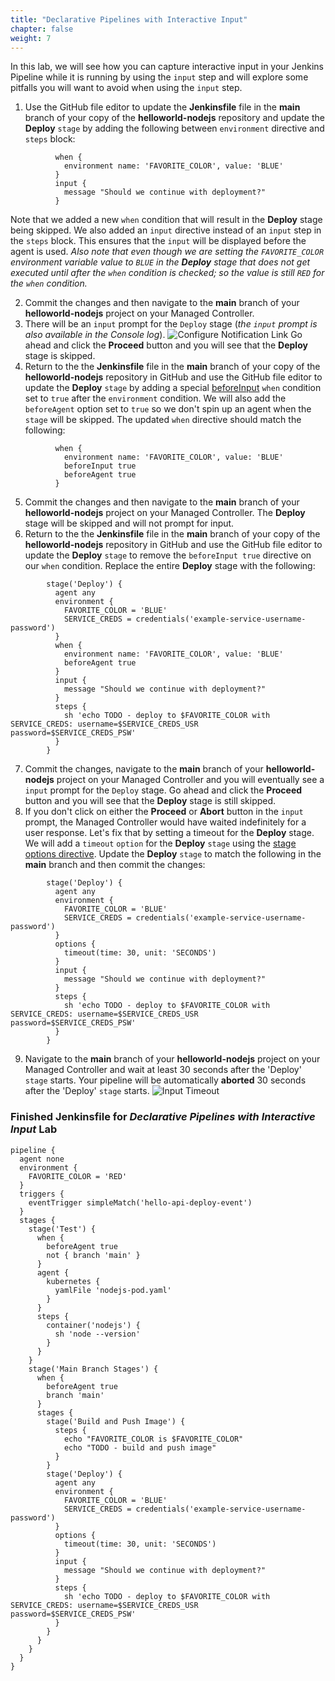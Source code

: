 ```yaml
---
title: "Declarative Pipelines with Interactive Input"
chapter: false
weight: 7
--- 
```


In this lab, we will see how you can capture interactive input in your Jenkins Pipeline while it is running by using the `input` step and will explore some pitfalls you will want to avoid when using the `input` step.

1. Use the GitHub file editor to update the **Jenkinsfile** file in the **main** branch of your copy of the **helloworld-nodejs** repository and update the **Deploy** `stage` by adding the following between `environment` directive and `steps` block:

```
          when {
            environment name: 'FAVORITE_COLOR', value: 'BLUE'
          }
          input {
            message "Should we continue with deployment?"
          }
```

Note that we added a new `when` condition that will result in the **Deploy** stage being skipped. We also added an `input` directive instead of an `input` step in the `steps` block. This ensures that the `input` will be displayed before the agent is used. *Also note that even though we are setting the `FAVORITE_COLOR` environment variable value to `BLUE` in the **Deploy** stage that does not get executed until after the `when` condition is checked; so the value is still `RED` for the `when` condition.* 

2. Commit the changes and then navigate to the **main** branch of your **helloworld-nodejs** project on your Managed Controller.
3. There will be an `input` prompt for the `Deploy` stage (*the `input` prompt is also available in the Console log*). ![Configure Notification Link](input-prompt.png?width=50pc) Go ahead and click the **Proceed** button and you will see that the **Deploy** stage is skipped. 
4. Return to the the **Jenkinsfile** file in the **main** branch of your copy of the **helloworld-nodejs** repository in GitHub and use the GitHub file editor to update the **Deploy** `stage` by adding a special [beforeInput](https://www.jenkins.io/doc/book/pipeline/syntax/#evaluating-when-before-the-input-directive) `when` condition set to `true` after the `environment` condition. We will also add the `beforeAgent` option set to `true` so we don't spin up an agent when the `stage` will be skipped. The updated `when` directive should match the following:
```
          when {
            environment name: 'FAVORITE_COLOR', value: 'BLUE'
            beforeInput true
            beforeAgent true
          }
```

5. Commit the changes and then navigate to the **main** branch of your **helloworld-nodejs** project on your Managed Controller. The **Deploy** stage will be skipped and will not prompt for input.
6. Return to the the **Jenkinsfile** file in the **main** branch of your copy of the **helloworld-nodejs** repository in GitHub and use the GitHub file editor to update the **Deploy** `stage` to remove the `beforeInput true` directive on our `when` condition. Replace the entire **Deploy** stage with the following:
```
        stage('Deploy') {
          agent any
          environment {
            FAVORITE_COLOR = 'BLUE'
            SERVICE_CREDS = credentials('example-service-username-password')
          }
          when {
            environment name: 'FAVORITE_COLOR', value: 'BLUE'
            beforeAgent true
          }
          input {
            message "Should we continue with deployment?"
          }
          steps {
            sh 'echo TODO - deploy to $FAVORITE_COLOR with SERVICE_CREDS: username=$SERVICE_CREDS_USR password=$SERVICE_CREDS_PSW'
          }
        }
```

7. Commit the changes, navigate to the **main** branch of your **helloworld-nodejs** project on your Managed Controller and you will eventually see a `input` prompt for the `Deploy` stage.  Go ahead and click the **Proceed** button and you will see that the **Deploy** stage is still skipped. 
8. If you don't click on either the **Proceed** or **Abort** button in the `input` prompt, the Managed Controller would have waited indefinitely for a user response. Let's fix that by setting a timeout for the **Deploy** stage. We will add a `timeout` `option` for the **Deploy** `stage` using the [stage options directive](https://jenkins.io/doc/book/pipeline/syntax/#stage-options). Update the **Deploy** `stage` to match the following in the **main** branch and then commit the changes:

```
        stage('Deploy') {
          agent any
          environment {
            FAVORITE_COLOR = 'BLUE'
            SERVICE_CREDS = credentials('example-service-username-password')
          }
          options {
            timeout(time: 30, unit: 'SECONDS') 
          }
          input {
            message "Should we continue with deployment?"
          }
          steps {
            sh 'echo TODO - deploy to $FAVORITE_COLOR with SERVICE_CREDS: username=$SERVICE_CREDS_USR password=$SERVICE_CREDS_PSW'
          }
        }
```

9. Navigate to the **main** branch of your **helloworld-nodejs** project on your Managed Controller and wait at least 30 seconds after the 'Deploy' `stage` starts. Your pipeline will be automatically **aborted** 30 seconds after the 'Deploy' `stage` starts. ![Input Timeout](input-timeout.png?width=50pc)

### Finished Jenkinsfile for *Declarative Pipelines with Interactive Input* Lab
```
pipeline {
  agent none
  environment {
    FAVORITE_COLOR = 'RED'
  }  
  triggers {
    eventTrigger simpleMatch('hello-api-deploy-event')
  }
  stages {
    stage('Test') {
      when {
        beforeAgent true
        not { branch 'main' }
      }
      agent {
        kubernetes {
          yamlFile 'nodejs-pod.yaml'
        }
      }
      steps {
        container('nodejs') { 
          sh 'node --version'
        }
      }
    }
    stage('Main Branch Stages') {
      when {
        beforeAgent true
        branch 'main'
      }
      stages {
        stage('Build and Push Image') {
          steps {
            echo "FAVORITE_COLOR is $FAVORITE_COLOR"  
            echo "TODO - build and push image"
          }
        }
        stage('Deploy') {
          agent any
          environment {
            FAVORITE_COLOR = 'BLUE'
            SERVICE_CREDS = credentials('example-service-username-password')
          }
          options {
            timeout(time: 30, unit: 'SECONDS') 
          }
          input {
            message "Should we continue with deployment?"
          }
          steps {
            sh 'echo TODO - deploy to $FAVORITE_COLOR with SERVICE_CREDS: username=$SERVICE_CREDS_USR password=$SERVICE_CREDS_PSW'
          }
        }
      }
    }
  }
}
```
